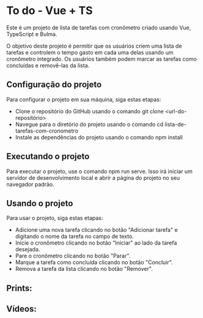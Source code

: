 # To do  - Vue + TS
Este é um projeto de lista de tarefas com cronômetro criado usando Vue, TypeScript e Bulma.

O objetivo deste projeto é permitir que os usuários criem uma lista de tarefas e controlem o tempo gasto em cada uma delas usando um cronômetro integrado. Os usuários também podem marcar as tarefas como concluídas e removê-las da lista.

## Configuração do projeto
Para configurar o projeto em sua máquina, siga estas etapas:

  - Clone o repositório do GitHub usando o comando git clone <url-do-repositório>
  - Navegue para o diretório do projeto usando o comando cd lista-de-tarefas-com-cronometro
  - Instale as dependências do projeto usando o comando npm install
  
## Executando o projeto
Para executar o projeto, use o comando npm run serve. Isso irá iniciar um servidor de desenvolvimento local e abrir a página do projeto no seu navegador padrão.

## Usando o projeto

Para usar o projeto, siga estas etapas:

  - Adicione uma nova tarefa clicando no botão "Adicionar tarefa" e digitando o nome da tarefa no campo de texto.
  - Inicie o cronômetro clicando no botão "Iniciar" ao lado da tarefa desejada.
  - Pare o cronômetro clicando no botão "Parar".
  - Marque a tarefa como concluída clicando no botão "Concluir".
  - Remova a tarefa da lista clicando no botão "Remover".

## Prints:

## Vídeos: 
